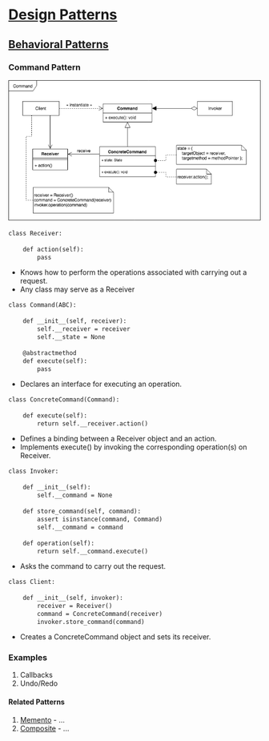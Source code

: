 # [Design Patterns](../../../README.md)
## [Behavioral Patterns](../../../readmes/behavioral.md)
### Command Pattern

![Command](../../../uml/command.png)

```
class Receiver:

    def action(self):
        pass
```
* Knows how to perform the operations associated with carrying out a request.
* Any class may serve as a Receiver

```
class Command(ABC):

    def __init__(self, receiver):
        self.__receiver = receiver
        self.__state = None

    @abstractmethod
    def execute(self):
        pass
```
* Declares an interface for executing an operation.

```
class ConcreteCommand(Command):

    def execute(self):
        return self.__receiver.action()
```
* Defines a binding between a Receiver object and an action.
* Implements execute() by invoking the corresponding operation(s) on Receiver.

```
class Invoker:

    def __init__(self):
        self.__command = None

    def store_command(self, command):
        assert isinstance(command, Command)
        self.__command = command

    def operation(self):
        return self.__command.execute()
```
* Asks the command to carry out the request.

```
class Client:

    def __init__(self, invoker):
        receiver = Receiver()
        command = ConcreteCommand(receiver)
        invoker.store_command(command)
```
* Creates a ConcreteCommand object and sets its receiver.

### Examples
1. Callbacks
2. Undo/Redo

#### Related Patterns
1. [Memento](../memento) - ...
2. [Composite](../composite) - ...

